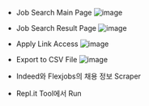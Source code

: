 - Job Search Main Page
![image](https://user-images.githubusercontent.com/110089410/222117007-88560d06-5fbd-409c-949a-eac0e9e8b92e.png)
    
- Job Search Result Page
![image](https://user-images.githubusercontent.com/110089410/222117104-586d0fff-35cb-4318-bbb0-4f25d3a80439.png)

- Apply Link Access
![image](https://user-images.githubusercontent.com/110089410/222117195-bc0d3f33-b2d2-4b53-a764-cfa1f5c0463d.png)

- Export to CSV File
![image](https://user-images.githubusercontent.com/110089410/222117267-53a13942-6501-4582-a1eb-7d60d267cd3a.png)
    

- Indeed와 Flexjobs의 채용 정보 Scraper
- Repl.it Tool에서 Run
